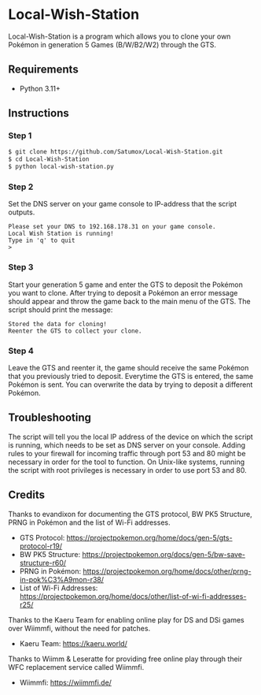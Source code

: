 # Local-Wish-Station
Local-Wish-Station is a program which allows you to clone your own Pokémon in generation 5 Games (B/W/B2/W2) through the GTS.

## Requirements
- Python 3.11+ 

## Instructions

### Step 1

```bash
$ git clone https://github.com/Satumox/Local-Wish-Station.git
$ cd Local-Wish-Station
$ python local-wish-station.py
```

### Step 2
Set the DNS server on your game console to IP-address that the script outputs.

    Please set your DNS to 192.168.178.31 on your game console.
    Local Wish Station is running!
    Type in 'q' to quit
    >

### Step 3
Start your generation 5 game and enter the GTS to deposit the Pokémon you want to clone.
After trying to deposit a Pokémon  an error message should appear and throw the game back to the main menu of the GTS.
The script should print the message:

    Stored the data for cloning!
    Reenter the GTS to collect your clone.

### Step 4
Leave the GTS and reenter it, the game should receive the same Pokémon that you previously tried to deposit. Everytime the GTS is entered, the same Pokémon is sent. You can overwrite the data by trying to deposit a different Pokémon.


## Troubleshooting

The script will tell you the local IP address of the device on which the script is running, which needs to be set as DNS server on your console. Adding rules to your firewall for incoming traffic through port 53 and 80 might be necessary in order for the tool to function. On Unix-like systems, running the script with root privileges is necessary in order to use port 53 and 80.

## Credits
Thanks to evandixon for documenting the GTS protocol, BW PK5 Structure, PRNG in Pokémon and the list of Wi-Fi addresses.
- GTS Protocol: https://projectpokemon.org/home/docs/gen-5/gts-protocol-r19/
- BW PK5 Structure: https://projectpokemon.org/docs/gen-5/bw-save-structure-r60/
- PRNG in Pokémon: https://projectpokemon.org/home/docs/other/prng-in-pok%C3%A9mon-r38/
- List of Wi-Fi Addresses: https://projectpokemon.org/home/docs/other/list-of-wi-fi-addresses-r25/

Thanks to the Kaeru Team for enabling online play for DS and DSi games over Wiimmfi, without the need for patches.
- Kaeru Team: https://kaeru.world/

Thanks to Wiimm & Leseratte for providing free online play through their WFC replacement service called Wiimmfi.
- Wiimmfi: https://wiimmfi.de/